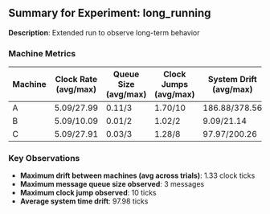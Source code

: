## Summary for Experiment: long_running

**Description**: Extended run to observe long-term behavior

### Machine Metrics

| Machine | Clock Rate (avg/max) | Queue Size (avg/max) | Clock Jumps (avg/max) | System Drift (avg/max) | Machine Drift (avg) | Events (I/S/R/B) | Run Duration | Final Clock |
|---------|---------------------|---------------------|---------------------|------------------------|---------------------|-----------------|-------------|------------|
| A | 5.09/27.99 | 0.11/3 | 1.70/10 | 186.88/378.56 | -0.56 | 204.7/59.3/244.0/28.7 | 179.2s | 912 |
| B | 5.09/10.09 | 0.01/2 | 1.02/2 | 9.09/21.14 | 0.44 | 516.0/151.3/157.3/68.3 | 179.2s | 913 |
| C | 5.09/27.91 | 0.03/3 | 1.28/8 | 97.97/200.26 | 0.11 | 351.3/112.0/206.0/45.7 | 179.2s | 913 |

### Key Observations

* **Maximum drift between machines (avg across trials)**: 1.33 clock ticks
* **Maximum message queue size observed**: 3 messages
* **Maximum clock jump observed**: 10 ticks
* **Average system time drift**: 97.98 ticks
